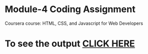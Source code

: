 

# Module-4 Coding Assignment

Coursera course: HTML, CSS, and Javascript for Web Developers

# To see the output [CLICK HERE](https://roystonsanctis.github.io/Coursera-HTML-CSS-and-JavaScript-for-Web-Developers/Assignments/module-4/index.html)

